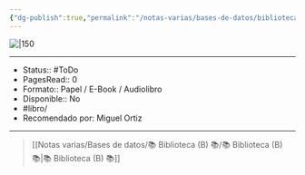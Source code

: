 ```yaml
---
{"dg-publish":true,"permalink":"/notas-varias/bases-de-datos/biblioteca-b/b-no-puedes-lastimarme/"}
---
```



![|150](https://m.media-amazon.com/images/I/61g9+Wvoz-L._SL1360_.jpg)

---

- Status:: #ToDo 
- PagesRead:: 0 
- Formato:: Papel / E-Book / Audiolibro
- Disponible:: No
- #libro/
- Recomendado por: Miguel Ortiz

---

> [[Notas varias/Bases de datos/📚 Biblioteca (B) 📚/📚 Biblioteca (B) 📚\|📚 Biblioteca (B) 📚]]